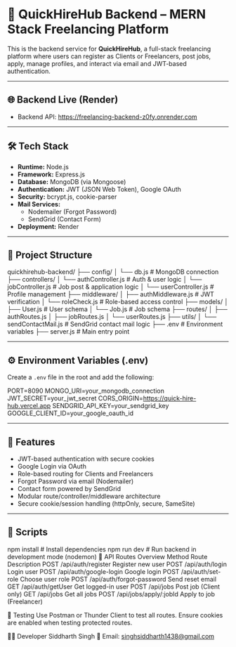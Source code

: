 # 🚀 QuickHireHub Backend – MERN Stack Freelancing Platform

This is the backend service for **QuickHireHub**, a full-stack freelancing platform where users can register as Clients or Freelancers, post jobs, apply, manage profiles, and interact via email and JWT-based authentication.

---

## 🌐 Backend Live (Render)
- Backend API: https://freelancing-backend-z0fy.onrender.com

---

## 🛠 Tech Stack

- **Runtime:** Node.js
- **Framework:** Express.js
- **Database:** MongoDB (via Mongoose)
- **Authentication:** JWT (JSON Web Token), Google OAuth
- **Security:** bcrypt.js, cookie-parser
- **Mail Services:** 
  - Nodemailer (Forgot Password)
  - SendGrid (Contact Form)
- **Deployment:** Render

---

## 📁 Project Structure

quickhirehub-backend/
├── config/
│ └── db.js # MongoDB connection
├── controllers/
│ └── authController.js # Auth & user logic
│ └── jobController.js # Job post & application logic
│ └── userController.js # Profile management
├── middleware/
│ ├── authMiddleware.js # JWT verification
│ └── roleCheck.js # Role-based access control
├── models/
│ ├── User.js # User schema
│ └── Job.js # Job schema
├── routes/
│ ├── authRoutes.js
│ ├── jobRoutes.js
│ └── userRoutes.js
├── utils/
│ └── sendContactMail.js # SendGrid contact mail logic
├── .env # Environment variables
├── server.js # Main entry point

---

## ⚙️ Environment Variables (.env)

Create a `.env` file in the root and add the following:

PORT=8090
MONGO_URI=your_mongodb_connection
JWT_SECRET=your_jwt_secret
CORS_ORIGIN=https://quick-hire-hub.vercel.app
SENDGRID_API_KEY=your_sendgrid_key
GOOGLE_CLIENT_ID=your_google_oauth_id

---

## 🔐 Features

- JWT-based authentication with secure cookies
- Google Login via OAuth
- Role-based routing for Clients and Freelancers
- Forgot Password via email (Nodemailer)
- Contact form powered by SendGrid
- Modular route/controller/middleware architecture
- Secure cookie/session handling (httpOnly, secure, SameSite)

---

## 🚀 Scripts

npm install      # Install dependencies
npm run dev      # Run backend in development mode (nodemon)
🤝 API Routes Overview
Method	Route	Description
POST	/api/auth/register	Register new user
POST	/api/auth/login	Login user
POST	/api/auth/google-login	Google login
POST	/api/auth/set-role	Choose user role
POST	/api/auth/forgot-password	Send reset email
GET	/api/auth/getUser	Get logged-in user
POST	/api/jobs	Post job (Client only)
GET	/api/jobs	Get all jobs
POST	/api/jobs/apply/:jobId	Apply to job (Freelancer)

🧪 Testing
Use Postman or Thunder Client to test all routes. Ensure cookies are enabled when testing protected routes.

👨‍💻 Developer
Siddharth Singh
📧 Email: singhsiddharth1438@gmail.com
